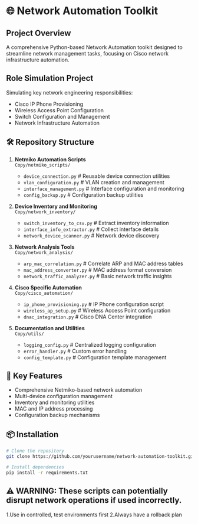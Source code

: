 # 🌐 Network Automation Toolkit

##  Project Overview
A comprehensive Python-based Network Automation toolkit designed to streamline network management tasks, focusing on Cisco network infrastructure automation.

## Role Simulation Project
Simulating key network engineering responsibilities:
- Cisco IP Phone Provisioning
- Wireless Access Point Configuration
- Switch Configuration and Management
- Network Infrastructure Automation

## 🛠 Repository Structure

1. **Netmiko Automation Scripts**  
   `Copy/netmiko_scripts/`
   - `device_connection.py`          # Reusable device connection utilities
   - `vlan_configuration.py`         # VLAN creation and management
   - `interface_management.py`       # Interface configuration and monitoring
   - `config_backup.py`              # Configuration backup utilities

2. **Device Inventory and Monitoring**  
   `Copy/network_inventory/`
   - `switch_inventory_to_csv.py`    # Extract inventory information
   - `interface_info_extractor.py`   # Collect interface details
   - `network_device_scanner.py`     # Network device discovery

3. **Network Analysis Tools**  
   `Copy/network_analysis/`
   - `arp_mac_correlation.py`        # Correlate ARP and MAC address tables
   - `mac_address_converter.py`      # MAC address format conversion
   - `network_traffic_analyzer.py`   # Basic network traffic insights

4. **Cisco Specific Automation**  
   `Copy/cisco_automation/`
   - `ip_phone_provisioning.py`      # IP Phone configuration script
   - `wireless_ap_setup.py`          # Wireless Access Point configuration
   - `dnac_integration.py`           # Cisco DNA Center integration

5. **Documentation and Utilities**  
   `Copy/utils/`
   - `logging_config.py`             # Centralized logging configuration
   - `error_handler.py`              # Custom error handling
   - `config_template.py`            # Configuration template management

## 🔧 Key Features
- Comprehensive Netmiko-based network automation
- Multi-device configuration management
- Inventory and monitoring utilities
- MAC and IP address processing
- Configuration backup mechanisms

## 📦 Installation
```bash
# Clone the repository
git clone https://github.com/yourusername/network-automation-toolkit.git

# Install dependencies
pip install -r requirements.txt
```
## ⚠️ WARNING: These scripts can potentially disrupt network operations if used incorrectly.

1.Use in controlled, test environments first
2.Always have a rollback plan

